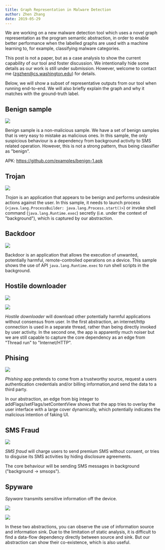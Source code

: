 ```yaml
---
title: Graph Representation in Malware Detection
author: Zhen Zhang
date: 2019-05-29
---
```


We are working on a new malware detection tool which uses a
novel graph representation as the program semantic abstraction,
in order to enable better performance when the labelled graphs
are used with a machine learning to, for example, classifying malware categories.

This post is not a paper, but as a case analysis to show the current capability of our tool
and foster discussion.
We intentionally hide some details as our work is still
under submission. However, welcome to contact me (zgzhen@cs.washington.edu) for details.

Below, we will show a subset of representative outputs from our tool when running end-to-end.
We will also briefly explain the graph and why it matches with the ground-truth label.

## Benign sample

![](images/87df2a8292e1ab1b3ce59fb74c8f7f48445642e3249dec1005cd1b663d3c41ca.apk.png)


Benign sample is a non-malicious sample. We have a set of benign samples that is very easy to mistake as malicious ones.
In this sample, the only suspicious behaviour is a dependency from background activity to SMS related operation.
However, this is not a strong pattern, thus being classifier as "benign".

APK: https://github.com/examples/benign-1.apk

## Trojan

![](images/9164829b1656ce4a530abc59e40cf37b33f7d9af490d334677ca3559f15ea9cd.apk.png)


*Trojan* is an application that appears to be benign and performs undesirable actions against the user.
In this sample, it needs to launch process (`<java.lang.ProcessBuilder: java.lang.Process.start()>`) or invoke shell command (`java.lang.Runtime.exec`)
secretly (i.e. under the context of "background"),
which is captured by our abstraction.

## Backdoor

![](images/c80f4ed05c68a51c4c4524b2b94485ebd82d9b9b960976f086c2ae8877082477.apk.png)

Backdoor is an application that allows the execution of unwanted, potentially harmful, remote-controlled operations on a device.
This sample shows the use of API `java.lang.Runtime.exec` to run shell scripts in the background.

## Hostile downloader

![](images/d8ec5a42bd66669aba9fdc6ecf79eb1526c8ad19876ca3571c4976d4109be5d5.apk.png)


![](images/cf03447c98f9c316a8dab4a212b51d53c455800034897885eb3176b203e5182a.apk.png)


*Hostile downloader* will download other potentially harmful applications without consensus from user.
In the first abstraction, an internet/http connection is used in a separate thread, rather than being directly invoked by user activity.
In the second one, the app is apparently much noiser but we are still capable to capture the core dependency as an edge from
"Thread run" to "Internet/HTTP".

## Phising

![](images/a59569d59dae24d223349a5ea1055ae35e427a1e10af492e801f189a290fdd94.apk.png)


*Phishing* app pretends to come from a trustworthy source, request a users authentication credentials and/or billing information,and send the data to a third party.

In our abstraction, an edge from big integer to addFlags/setFlags/setContentView shows that the app tries to overlay the user interface with a large
cover dynamically, which potentially indicates the malicious intention of faking UI.

## SMS Fraud

![](images/5c953957985d3e7fa2b8bb9ec52e018b6ca234065a74413daefab7ad0498d791.apk.png)


*SMS fraud* will charge users to send premium SMS without consent, or tries to disguise its SMS activities by hiding disclosure agreements.

The core behaviour will be sending SMS messages in background ("background -> smsops").

## Spyware

*Spyware* transmits sensitive information off the device.

![](images/9569c774a21be8c5071a8ea7238d43a4ec0ce5dc93c0a0e97c1f250c37e54930.apk.png)

![](images/f44740bbf47f69e1e5abd51ce73e1b1fdfa9861fae0d6c74f300ff770c7f3a5b.apk.png)


In these two abstractions, you can observe the use of information source and information sink. Due to the limitation of static analysis,
it is difficult to find a data-flow dependency directly between source and sink. But our abstraction can show their co-existence, which
is also useful.
